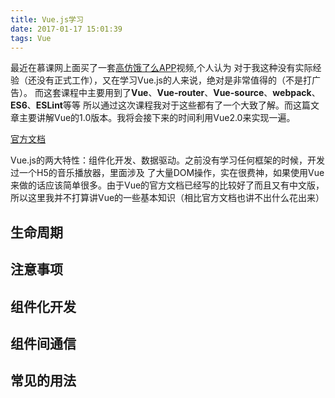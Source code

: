 ```yaml
---
title: Vue.js学习
date: 2017-01-17 15:01:39
tags: Vue
---
```


最近在慕课网上面买了一套[高仿饿了么APP](http://coding.imooc.com/class/74.html)视频,个人认为
对于我这种没有实际经验（还没有正式工作），又在学习Vue.js的人来说，绝对是非常值得的（不是打广告）。
而这套课程中主要用到了**Vue**、**Vue-router**、**Vue-source**、**webpack**、**ES6**、**ESLint**等等
所以通过这次课程我对于这些都有了一个大致了解。而这篇文章主要讲解Vue的1.0版本。我将会接下来的时间利用Vue2.0来实现一遍。
<!-- more -->

[官方文档](http://v1-cn.vuejs.org/guide/)

Vue.js的两大特性：组件化开发、数据驱动。之前没有学习任何框架的时候，开发过一个H5的音乐播放器，里面涉及
了大量DOM操作，实在很费神，如果使用Vue来做的话应该简单很多。由于Vue的官方文档已经写的比较好了而且又有中文版，
所以这里我并不打算讲Vue的一些基本知识（相比官方文档也讲不出什么花出来）

## 生命周期

## 注意事项

## 组件化开发

## 组件间通信

## 常见的用法

